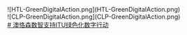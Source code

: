 <div class="row d-flex justify-content-center flex-row">
<div class="m-3">
![HTL-GreenDigitalAction.png](HTL-GreenDigitalAction.png)
</div>
<div class="m-5">
![CLP-GreenDigitalAction.png](CLP-GreenDigitalAction.png)
</div>
</div>
<div class="h3 col text-center">
<a href="https://oxon8.netlify.app/post/2023-12-09-itu-cop28-outcomes" class="btn btn-outline-success px-5 py-3">
# 澳恪森数智支持ITU绿色化数字行动
</a>
</div>